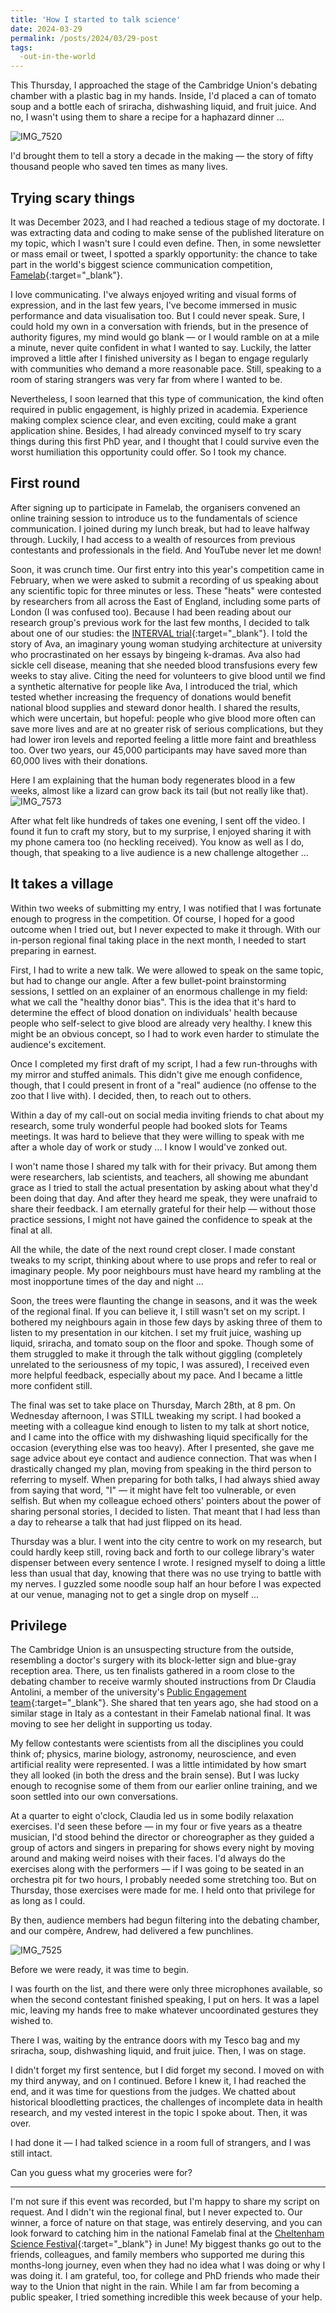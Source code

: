 ```yaml
---
title: 'How I started to talk science'
date: 2024-03-29
permalink: /posts/2024/03/29-post
tags:
  -out-in-the-world
---
```


This Thursday, I approached the stage of the Cambridge Union's debating chamber with a plastic bag in my hands. Inside, I'd placed a can of tomato soup and a bottle each of sriracha, dishwashing liquid, and fruit juice. And no, I wasn't using them to share a recipe for a haphazard dinner ...

![IMG_7520](https://github.com/yaning-wu/yaning-wu.github.io/assets/145920710/63fb0801-b064-4cce-9588-954af9f21e18)

I'd brought them to tell a story a decade in the making &mdash; the story of fifty thousand people who saved ten times as many lives.

## Trying scary things
It was December 2023, and I had reached a tedious stage of my doctorate. I was extracting data and coding to make sense of the published literature on my topic, which I wasn't sure I could even define. Then, in some newsletter or mass email or tweet, I spotted a sparkly opportunity: the chance to take part in the world's biggest science communication competition, [Famelab](https://www.cheltenhamfestivals.com/famelab){:target="_blank"}.

I love communicating. I've always enjoyed writing and visual forms of expression, and in the last few years, I've become immersed in music performance and data visualisation too. But I could never speak. Sure, I could hold my own in a conversation with friends, but in the presence of authority figures, my mind would go blank &mdash; or I would ramble on at a mile a minute, never quite confident in what I wanted to say. Luckily, the latter improved a little after I finished university as I began to engage regularly with communities who demand a more reasonable pace. Still, speaking to a room of staring strangers was very far from where I wanted to be.

Nevertheless, I soon learned that this type of communication, the kind often required in public engagement, is highly prized in academia. Experience making complex science clear, and even exciting, could make a grant application shine. Besides, I had already convinced myself to try scary things during this first PhD year, and I thought that I could survive even the worst humiliation this opportunity could offer. So I took my chance.

## First round
After signing up to participate in Famelab, the organisers convened an online training session to introduce us to the fundamentals of science communication. I joined during my lunch break, but had to leave halfway through. Luckily, I had access to a wealth of resources from previous contestants and professionals in the field. And YouTube never let me down!

Soon, it was crunch time. Our first entry into this year's competition came in February, when we were asked to submit a recording of us speaking about any scientific topic for three minutes or less. These "heats" were contested by researchers from all across the East of England, including some parts of London (I was confused too). Because I had been reading about our research group's previous work for the last few months, I decided to talk about one of our studies: the [INTERVAL trial](https://www.thelancet.com/journals/lancet/article/PIIS0140-6736(17)31928-1/fulltext){:target="_blank"}. I told the story of Ava, an imaginary young woman studying architecture at university who procrastinated on her essays by bingeing k-dramas. Ava also had sickle cell disease, meaning that she needed blood transfusions every few weeks to stay alive. Citing the need for volunteers to give blood until we find a synthetic alternative for people like Ava, I introduced the trial, which tested whether increasing the frequency of donations would benefit national blood supplies and steward donor health. I shared the results, which were uncertain, but hopeful: people who give blood more often can save more lives and are at no greater risk of serious complications, but they had lower iron levels and reported feeling a little more faint and breathless too. Over two years, our 45,000 participants may have saved more than 60,000 lives with their donations.

Here I am explaining that the human body regenerates blood in a few weeks, almost like a lizard can grow back its tail (but not really like that).
![IMG_7573](https://github.com/yaning-wu/yaning-wu.github.io/assets/145920710/72e1cb6a-c9c4-4776-91e9-e54460939c3f)

After what felt like hundreds of takes one evening, I sent off the video. I found it fun to craft my story, but to my surprise, I enjoyed sharing it with my phone camera too (no heckling received). You know as well as I do, though, that speaking to a live audience is a new challenge altogether ...

## It takes a village
Within two weeks of submitting my entry, I was notified that I was fortunate enough to progress in the competition. Of course, I hoped for a good outcome when I tried out, but I never expected to make it through. With our in-person regional final taking place in the next month, I needed to start preparing in earnest.

First, I had to write a new talk. We were allowed to speak on the same topic, but had to change our angle. After a few bullet-point brainstorming sessions, I settled on an explainer of an enormous challenge in my field: what we call the "healthy donor bias". This is the idea that it's hard to determine the effect of blood donation on individuals' health because people who self-select to give blood are already very healthy. I knew this might be an obvious concept, so I had to work even harder to stimulate the audience's excitement.

Once I completed my first draft of my script, I had a few run-throughs with my mirror and stuffed animals. This didn't give me enough confidence, though, that I could present in front of a "real" audience (no offense to the zoo that I live with). I decided, then, to reach out to others.

Within a day of my call-out on social media inviting friends to chat about my research, some truly wonderful people had booked slots for Teams meetings. It was hard to believe that they were willing to speak with me after a whole day of work or study ... I know I would've zonked out.

I won't name those I shared my talk with for their privacy. But among them were researchers, lab scientists, and teachers, all showing me abundant grace as I tried to stall the actual presentation by asking about what they'd been doing that day. And after they heard me speak, they were unafraid to share their feedback. I am eternally grateful for their help &mdash; without those practice sessions, I might not have gained the confidence to speak at the final at all.

All the while, the date of the next round crept closer. I made constant tweaks to my script, thinking about where to use props and refer to real or imaginary people. My poor neighbours must have heard my rambling at the most inopportune times of the day and night ...

Soon, the trees were flaunting the change in seasons, and it was the week of the regional final. If you can believe it, I still wasn't set on my script. I bothered my neighbours again in those few days by asking three of them to listen to my presentation in our kitchen. I set my fruit juice, washing up liquid, sriracha, and tomato soup on the floor and spoke. Though some of them struggled to make it through the talk without giggling (completely unrelated to the seriousness of my topic, I was assured), I received even more helpful feedback, especially about my pace. And I became a little more confident still.

The final was set to take place on Thursday, March 28th, at 8 pm. On Wednesday afternoon, I was STILL tweaking my script. I had booked a meeting with a colleague kind enough to listen to my talk at short notice, and I came into the office with my dishwashing liquid specifically for the occasion (everything else was too heavy). After I presented, she gave me sage advice about eye contact and audience connection. That was when I drastically changed my plan, moving from speaking in the third person to referring to myself. When preparing for both talks, I had always shied away from saying that word, "I" &mdash; it might have felt too vulnerable, or even selfish. But when my colleague echoed others' pointers about the power of sharing personal stories, I decided to listen. That meant that I had less than a day to rehearse a talk that had just flipped on its head.

Thursday was a blur. I went into the city centre to work on my research, but could hardly keep still, roving back and forth to our college library's water dispenser between every sentence I wrote. I resigned myself to doing a little less than usual that day, knowing that there was no use trying to battle with my nerves. I guzzled some noodle soup half an hour before I was expected at our venue, managing not to get a single drop on myself ...

## Privilege
The Cambridge Union is an unsuspecting structure from the outside, resembling a doctor's surgery with its block-letter sign and blue-gray reception area. There, us ten finalists gathered in a room close to the debating chamber to receive warmly shouted instructions from Dr Claudia Antolini, a member of the university's [Public Engagement team](https://www.cam.ac.uk/public-engagement/the-public-engagement-team){:target="_blank"}. She shared that ten years ago, she had stood on a similar stage in Italy as a contestant in their Famelab national final. It was moving to see her delight in supporting us today.

My fellow contestants were scientists from all the disciplines you could think of; physics, marine biology, astronomy, neuroscience, and even artificial reality were represented. I was a little intimidated by how smart they all looked (in both the dress and the brain sense). But I was lucky enough to recognise some of them from our earlier online training, and we soon settled into our own conversations.

At a quarter to eight o'clock, Claudia led us in some bodily relaxation exercises. I'd seen these before &mdash; in my four or five years as a theatre musician, I'd stood behind the director or choreographer as they guided a group of actors and singers in preparing for shows every night by moving around and making weird noises with their faces. I'd always do the exercises along with the performers &mdash; if I was going to be seated in an orchestra pit for two hours, I probably needed some stretching too. But on Thursday, those exercises were made for me. I held onto that privilege for as long as I could.

By then, audience members had begun filtering into the debating chamber, and our compère, Andrew, had delivered a few punchlines.

![IMG_7525](https://github.com/yaning-wu/yaning-wu.github.io/assets/145920710/6c3cbac2-d2fa-4182-80fd-cf62f8c42823)

Before we were ready, it was time to begin. 

I was fourth on the list, and there were only three microphones available, so when the second contestant finished speaking, I put on hers. It was a lapel mic, leaving my hands free to make whatever uncoordinated gestures they wished to. 

There I was, waiting by the entrance doors with my Tesco bag and my sriracha, soup, dishwashing liquid, and fruit juice. Then, I was on stage.

I didn't forget my first sentence, but I did forget my second. I moved on with my third anyway, and on I continued. Before I knew it, I had reached the end, and it was time for questions from the judges. We chatted about historical bloodletting practices, the challenges of incomplete data in health research, and my vested interest in the topic I spoke about. Then, it was over.

I had done it &mdash; I had talked science in a room full of strangers, and I was still intact.

Can you guess what my groceries were for?

____________

I'm not sure if this event was recorded, but I'm happy to share my script on request. And I didn't win the regional final, but I never expected to. Our winner, a force of nature on that stage, was entirely deserving, and you can look forward to catching him in the national Famelab final at the [Cheltenham Science Festival](https://www.cheltenhamfestivals.com/science){:target="_blank"} in June! My biggest thanks go out to the friends, colleagues, and family members who supported me during this months-long journey, even when they had no idea what I was doing or why I was doing it. I am grateful, too, for college and PhD friends who made their way to the Union that night in the rain. While I am far from becoming a public speaker, I tried something incredible this week because of your help.
